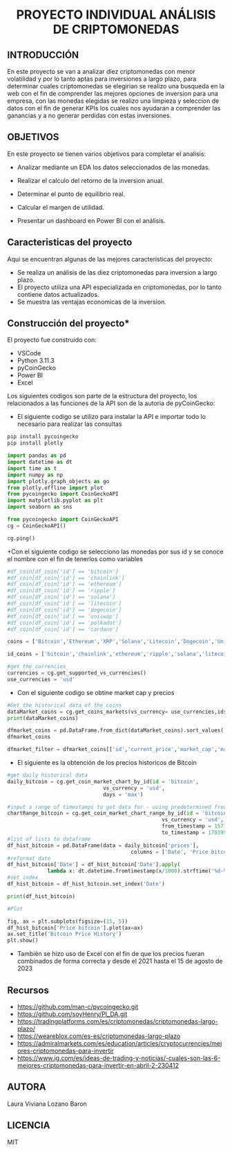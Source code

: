 <h1 align="center"> PROYECTO INDIVIDUAL ANÁLISIS DE CRIPTOMONEDAS </h1>

## **INTRODUCCIÓN**

En este proyecto se van a analizar diez criptomonedas con menor volatilidad y por lo tanto aptas para inversiones a largo plazo, para determinar cuales criptomonedas se elegirian se realizo una busqueda en la web con el fin de comprender las mejores opciones de inversion para una empresa, con las monedas elegidas se realizo una limpieza y seleccion de datos con el fin de generar KPIs los cuales nos ayudaran a comprender las ganancias y a no generar perdidas con estas inversiones.

## **OBJETIVOS**

En este proyecto se tienen varios objetivos para completar el analisis:

+ Analizar mediante un EDA los datos seleccionados de las monedas.

+ Realizar el calculo del retorno de la inversion anual.

+ Determinar el punto de equilibrio real.

+ Calcular el margen de utilidad.

+ Presentar un dashboard en Power BI con el análisis.

## **Caracteristicas del proyecto**

Aqui se encuentran algunas de las mejores caracteristicas del proyecto:

+ Se realiza un análisis de las diez criptomonedas para inversion a largo plazo.
+ El proyecto utiliza una API especializada en criptomonedas, por lo tanto contiene datos actualizados.
+ Se muestra las ventajas economicas de la inversion.

## **Construcción del proyecto***

El proyecto fue construido con:
+ VSCode
+ Python 3.11.3
+ pyCoinGecko
+ Power BI
+ Excel

Los siguientes codigos son parte de la estructura del proyecto, los relacionados a las funciones de la API son de la autoria de pyCoinGecko:

+ El siguiente codigo se utilizo para instalar la API e importar todo lo necesario para realizar las consultas

``` python
pip install pycoingecko
pip install plotly

import pandas as pd
import datetime as dt
import time as t
import numpy as np
import plotly.graph_objects as go
from plotly.offline import plot
from pycoingecko import CoinGeckoAPI
import matplotlib.pyplot as plt
import seaborn as sns

from pycoingecko import CoinGeckoAPI
cg = CoinGeckoAPI()

cg.ping()  
```

+Con el siguiente codigo se selecciono las monedas por sus id y se conoce el nombre con el fin de tenerlos como variables

```python
#df_coin[df_coin['id'] == 'bitcoin']
#df_coin[df_coin['id'] == 'chainlink']
#df_coin[df_coin['id'] == 'ethereum']
#df_coin[df_coin['id'] == 'ripple']
#df_coin[df_coin['id'] == 'solana']
#df_coin[df_coin['id'] == 'litecoin']
#df_coin[df_coin['id'] == 'dogecoin']
#df_coin[df_coin['id'] == 'uniswap']
#df_coin[df_coin['id'] == 'polkadot']
#df_coin[df_coin['id'] == 'cardano']

coins = ['Bitcoin','Ethereum','XRP','Solana','Litecoin','Dogecoin','Uniswap','Polkadot','Cardano','Chainlink']

id_coins = ['bitcoin','chainlink','ethereum','ripple','solana','litecoin','dogecoin','uniswap','polkadot','cardano']

#get the currencies
currencies = cg.get_supported_vs_currencies()
use_currencies = 'usd'
```

+ Con el siguiente codigo se obtine market cap y precios

```python
#Get the historical data of the coins
dataMarket_coins = cg.get_coins_markets(vs_currency= use_currencies,ids = id_coins,price_change_percentage = '24h,30d,1y',sparkline = True)
print(dataMarket_coins)

dfmarket_coins = pd.DataFrame.from_dict(dataMarket_coins).sort_values('id').reset_index(drop=True)
dfmarket_coins

dfmarket_filter = dfmarket_coins[['id','current_price','market_cap','market_cap_rank','fully_diluted_valuation','total_volume','high_24h','low_24h','price_change_24h','price_change_percentage_1y_in_currency','price_change_percentage_24h_in_currency','price_change_percentage_30d_in_currency']]
```

+ El siguiente es la obtención de los precios historicos de Bitcoin

```python
#get daily historical data
daily_bitcoin = cg.get_coin_market_chart_by_id(id = 'bitcoin', 
                               vs_currency = 'usd',
                               days = 'max')

#input a range of timestamps to get data for - using predetermined frequency
chartRange_bitcoin = cg.get_coin_market_chart_range_by_id(id = 'bitcoin', 
                                                  vs_currency = 'usd', 
                                                  from_timestamp = 1577854800, 
                                                  to_timestamp = 1703998800)
#list of lists to dataframe 
df_hist_bitcoin = pd.DataFrame(data = daily_bitcoin['prices'],
                                        columns = ['Date', 'Price bitcoin'])
#reformat date
df_hist_bitcoin['Date'] = df_hist_bitcoin['Date'].apply(
             lambda x: dt.datetime.fromtimestamp(x/1000).strftime('%d-%m-%Y'))
#set index
df_hist_bitcoin = df_hist_bitcoin.set_index('Date')

print(df_hist_bitcoin)

#Plot

fig, ax = plt.subplots(figsize=(15, 5))
df_hist_bitcoin['Price bitcoin'].plot(ax=ax)
ax.set_title('Bitcoin Price History')
plt.show()
```
+ También se hizo uso de Excel con el fin de que los precios fueran combinados de forma correcta y desde el 2021 hasta el 15 de agosto de 2023

## **Recursos**

+ https://github.com/man-c/pycoingecko.git
+ https://github.com/soyHenry/PI_DA.git
+ https://tradingplatforms.com/es/criptomonedas/criptomonedas-largo-plazo/
+ https://weareblox.com/es-es/criptomonedas-largo-plazo
+ https://admiralmarkets.com/es/education/articles/cryptocurrencies/mejores-criptomonedas-para-invertir
+ https://www.ig.com/es/ideas-de-trading-y-noticias/-cuales-son-las-6-mejores-criptomonedas-para-invertir-en-abril-2-230412

## **AUTORA**

Laura Viviana Lozano Baron

## **LICENCIA**

MIT
